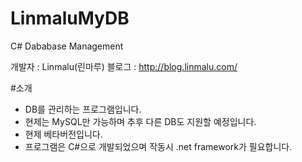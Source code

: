 # LinmaluMyDB
C# Dababase Management

개발자 : Linmalu(린마루)
블로그 : http://blog.linmalu.com/

#소개
- DB를 관리하는 프로그램입니다.
- 현제는 MySQL만 가능하며 추후 다른 DB도 지원할 예정입니다.
- 현제 베타버전입니다.
- 프로그램은 C#으로 개발되었으며 작동시 .net framework가 필요합니다.
